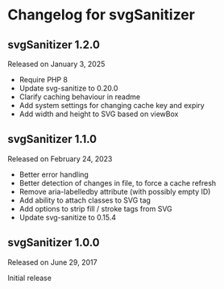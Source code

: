 # Changelog for svgSanitizer

## svgSanitizer 1.2.0
Released on January 3, 2025

- Require PHP 8
- Update svg-sanitize to 0.20.0
- Clarify caching behaviour in readme
- Add system settings for changing cache key and expiry
- Add width and height to SVG based on viewBox

## svgSanitizer 1.1.0
Released on February 24, 2023

- Better error handling
- Better detection of changes in file, to force a cache refresh
- Remove aria-labelledby attribute (with possibly empty ID)
- Add ability to attach classes to SVG tag
- Add options to strip fill / stroke tags from SVG
- Update svg-sanitize to 0.15.4

## svgSanitizer 1.0.0
Released on June 29, 2017

Initial release